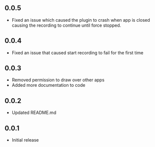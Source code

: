 ## 0.0.5

* Fixed an issue which caused the plugin to crash when app is closed causing the recording to continue until force stopped.

## 0.0.4

* Fixed an issue that caused start recording to fail for the first time

## 0.0.3

* Removed permission to draw over other apps
* Added more documentation to code

## 0.0.2

* Updated README.md

## 0.0.1

* Initial release